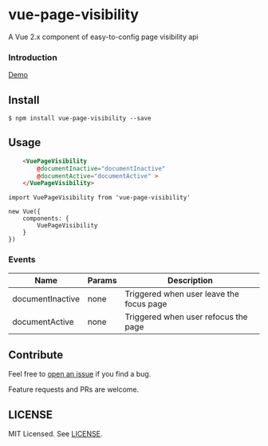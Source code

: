 # vue-page-visibility 

A Vue 2.x component of easy-to-config page visibility api

### Introduction

[Demo](https://sevenoutman.github.io/vue-aplayer)

## Install

```
$ npm install vue-page-visibility --save
```

## Usage

```HTML
    <VuePageVisibility 
        @documentInactive="documentInactive" 
        @documentActive="documentActive" >
    </VuePageVisibility>

```

```JS
import VuePageVisibility from 'vue-page-visibility'

new Vue({
    components: {
        VuePageVisibility
    }
})
```

### Events

| Name | Params | Description |
| ---- | ------ | ----------- |
| documentInactive | none | Triggered when user leave the focus page |
| documentActive | none | Triggered when user refocus the page |


## Contribute

Feel free to [open an issue](https://github.com/SevenOutman/vue-aplayer/issues) if you find a bug.

Feature requests and PRs are welcome.

## LICENSE

MIT Licensed. See [LICENSE](https://github.com/SevenOutman/vue-aplayer/blob/master/LICENSE).
